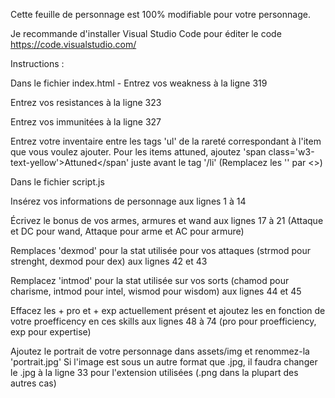 Cette feuille de personnage est 100% modifiable pour votre personnage.

Je recommande d'installer Visual Studio Code pour éditer le code
https://code.visualstudio.com/

Instructions :

Dans le fichier index.html -
Entrez vos weakness à la ligne 319 

Entrez vos resistances à la ligne 323 

Entrez vos immunitées à la ligne 327 

Entrez votre inventaire entre les tags 'ul' de la rareté correspondant à l'item que vous voulez ajouter. Pour les items attuned, ajoutez 'span class='w3-text-yellow'>Attuned</span' juste avant le tag '/li' (Remplacez les '' par <>)



Dans le fichier script.js 

Insérez vos informations de personnage aux lignes 1 à 14

Écrivez le bonus de vos armes, armures et wand aux lignes 17 à 21 (Attaque et DC pour wand, Attaque pour arme et AC pour armure)

Remplaces 'dexmod' pour la stat utilisée pour vos attaques (strmod pour strenght, dexmod pour dex) aux lignes 42 et 43

Remplacez 'intmod' pour la stat utilisée sur vos sorts (chamod pour charisme, intmod pour intel, wismod pour wisdom) aux lignes 44 et 45

Effacez les + pro et + exp actuellement présent et ajoutez les en fonction de votre proefficency en ces skills aux lignes 48 à 74 (pro pour proefficiency, exp pour expertise)



Ajoutez le portrait de votre personnage dans assets/img et renommez-la 'portrait.jpg'
Si l'image est sous un autre format que .jpg, il faudra changer le .jpg à la ligne 33 pour l'extension utilisées (.png dans la plupart des autres cas)
